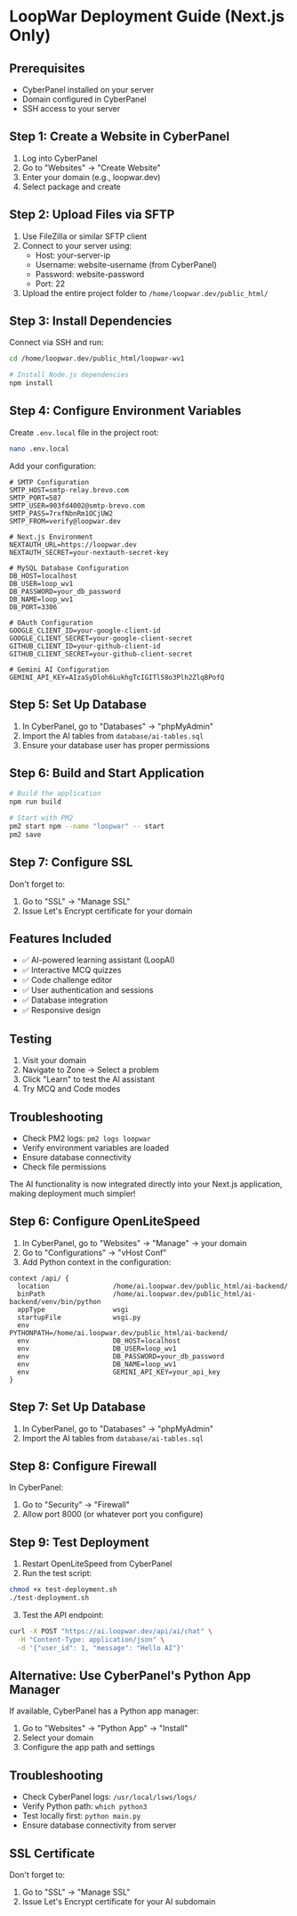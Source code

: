 # LoopWar Deployment Guide (Next.js Only)

## Prerequisites
- CyberPanel installed on your server
- Domain configured in CyberPanel
- SSH access to your server

## Step 1: Create a Website in CyberPanel
1. Log into CyberPanel
2. Go to "Websites" → "Create Website"
3. Enter your domain (e.g., loopwar.dev)
4. Select package and create

## Step 2: Upload Files via SFTP
1. Use FileZilla or similar SFTP client
2. Connect to your server using:
   - Host: your-server-ip
   - Username: website-username (from CyberPanel)
   - Password: website-password
   - Port: 22
3. Upload the entire project folder to `/home/loopwar.dev/public_html/`

## Step 3: Install Dependencies
Connect via SSH and run:

```bash
cd /home/loopwar.dev/public_html/loopwar-wv1

# Install Node.js dependencies
npm install
```

## Step 4: Configure Environment Variables
Create `.env.local` file in the project root:

```bash
nano .env.local
```

Add your configuration:
```
# SMTP Configuration
SMTP_HOST=smtp-relay.brevo.com
SMTP_PORT=587
SMTP_USER=903fd4002@smtp-brevo.com
SMTP_PASS=7rxfNbnRm1OCjUW2
SMTP_FROM=verify@loopwar.dev

# Next.js Environment
NEXTAUTH_URL=https://loopwar.dev
NEXTAUTH_SECRET=your-nextauth-secret-key

# MySQL Database Configuration
DB_HOST=localhost
DB_USER=loop_wv1
DB_PASSWORD=your_db_password
DB_NAME=loop_wv1
DB_PORT=3306

# OAuth Configuration
GOOGLE_CLIENT_ID=your-google-client-id
GOOGLE_CLIENT_SECRET=your-google-client-secret
GITHUB_CLIENT_ID=your-github-client-id
GITHUB_CLIENT_SECRET=your-github-client-secret

# Gemini AI Configuration
GEMINI_API_KEY=AIzaSyDloh6LukhgTcIGITl58o3Plh2ZlqBPofQ
```

## Step 5: Set Up Database
1. In CyberPanel, go to "Databases" → "phpMyAdmin"
2. Import the AI tables from `database/ai-tables.sql`
3. Ensure your database user has proper permissions

## Step 6: Build and Start Application
```bash
# Build the application
npm run build

# Start with PM2
pm2 start npm --name "loopwar" -- start
pm2 save
```

## Step 7: Configure SSL
Don't forget to:
1. Go to "SSL" → "Manage SSL"
2. Issue Let's Encrypt certificate for your domain

## Features Included
- ✅ AI-powered learning assistant (LoopAI)
- ✅ Interactive MCQ quizzes
- ✅ Code challenge editor
- ✅ User authentication and sessions
- ✅ Database integration
- ✅ Responsive design

## Testing
1. Visit your domain
2. Navigate to Zone → Select a problem
3. Click "Learn" to test the AI assistant
4. Try MCQ and Code modes

## Troubleshooting
- Check PM2 logs: `pm2 logs loopwar`
- Verify environment variables are loaded
- Ensure database connectivity
- Check file permissions

The AI functionality is now integrated directly into your Next.js application, making deployment much simpler!

## Step 6: Configure OpenLiteSpeed
1. In CyberPanel, go to "Websites" → "Manage" → your domain
2. Go to "Configurations" → "vHost Conf"
3. Add Python context in the configuration:

```
context /api/ {
  location                /home/ai.loopwar.dev/public_html/ai-backend/
  binPath                 /home/ai.loopwar.dev/public_html/ai-backend/venv/bin/python
  appType                 wsgi
  startupFile             wsgi.py
  env                     PYTHONPATH=/home/ai.loopwar.dev/public_html/ai-backend/
  env                     DB_HOST=localhost
  env                     DB_USER=loop_wv1
  env                     DB_PASSWORD=your_db_password
  env                     DB_NAME=loop_wv1
  env                     GEMINI_API_KEY=your_api_key
}
```

## Step 7: Set Up Database
1. In CyberPanel, go to "Databases" → "phpMyAdmin"
2. Import the AI tables from `database/ai-tables.sql`

## Step 8: Configure Firewall
In CyberPanel:
1. Go to "Security" → "Firewall"
2. Allow port 8000 (or whatever port you configure)

## Step 9: Test Deployment
1. Restart OpenLiteSpeed from CyberPanel
2. Run the test script:
```bash
chmod +x test-deployment.sh
./test-deployment.sh
```
3. Test the API endpoint:
```bash
curl -X POST "https://ai.loopwar.dev/api/ai/chat" \
  -H "Content-Type: application/json" \
  -d '{"user_id": 1, "message": "Hello AI"}'
```

## Alternative: Use CyberPanel's Python App Manager
If available, CyberPanel has a Python app manager:
1. Go to "Websites" → "Python App" → "Install"
2. Select your domain
3. Configure the app path and settings

## Troubleshooting
- Check CyberPanel logs: `/usr/local/lsws/logs/`
- Verify Python path: `which python3`
- Test locally first: `python main.py`
- Ensure database connectivity from server

## SSL Certificate
Don't forget to:
1. Go to "SSL" → "Manage SSL"
2. Issue Let's Encrypt certificate for your AI subdomain
